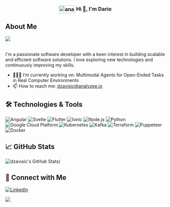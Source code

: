 <h3 align="center"><img align="center" alt="analyzee" width="50" height="25" src="https://cdn.analyzee.io/logo.svg"> Hi 👋, I'm Dario</h3>

## About Me
<img align="left" src="https://readme-typing-svg.herokuapp.com/?color=45B6C4&width=420&height=30&lines=Name:+Dario+Zavisic;Degree:+univ.+bacc.+math.+et+comp.;Location:+Osijek,+Croatia;Company:+Analyzee;Position:+Co-Founder+and+CTO&color=f59620" />

<br>
<br>

I'm a passionate software developer with a keen interest in building scalable and efficient software solutions. I love exploring new technologies and continuously improving my skills.

- 🧑🏻‍💻 I’m currently working on: Multimodal Agents for Open-Ended Tasks in Real Computer Environments
- 📫 How to reach me: dzavisic@analyzee.io

## 🛠️ Technologies & Tools

![Angular](https://img.shields.io/badge/-Angular-DD0031?style=flat&logo=angular&logoColor=white)
![Svelte](https://img.shields.io/badge/-Svelte-FF3E00?style=flat&logo=svelte&logoColor=white)
![Flutter](https://img.shields.io/badge/-Flutter-02569B?style=flat&logo=flutter&logoColor=white)
![Ionic](https://img.shields.io/badge/-Ionic-3880FF?style=flat&logo=ionic&logoColor=white)
![Node.js](https://img.shields.io/badge/-Node.js-339933?style=flat&logo=node.js&logoColor=white)
![Python](https://img.shields.io/badge/-Python-3776AB?style=flat&logo=python&logoColor=white)
![Google Cloud Platform](https://img.shields.io/badge/-GCP-4285F4?style=flat&logo=google-cloud&logoColor=white)
![Kubernetes](https://img.shields.io/badge/-Kubernetes-326CE5?style=flat&logo=kubernetes&logoColor=white)
![Kafka](https://img.shields.io/badge/-Kafka-231F20?style=flat&logo=apache-kafka&logoColor=white)
![Terraform](https://img.shields.io/badge/-Terraform-623CE4?style=flat&logo=terraform&logoColor=white)
![Puppeteer](https://img.shields.io/badge/-Puppeteer-40B5A4?style=flat&logo=puppeteer&logoColor=white)
![Docker](https://img.shields.io/badge/-Docker-2496ED?style=flat&logo=docker&logoColor=white)

## 📈 GitHub Stats

![dzavisic's GitHub Stats](https://github-readme-streak-stats.herokuapp.com/?user=dzavisic&theme=rising-sun&hide_border=true&date_format=j%20M%5B%20Y%5D))

## 🔗 Connect with Me

[![LinkedIn](https://img.shields.io/badge/-LinkedIn-0077B5?style=flat&logo=linkedin)](https://www.linkedin.com/in/dario-zavisic/)

![](https://hit.yhype.me/github/profile?user_id=43092397)
